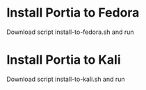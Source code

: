 # Install Portia to Fedora
Download script install-to-fedora.sh and run

# Install Portia to Kali
Download script install-to-kali.sh and run
